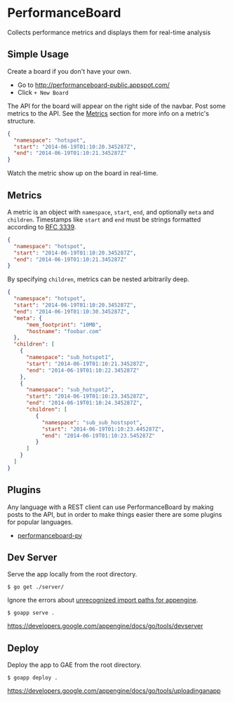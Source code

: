 PerformanceBoard
================

Collects performance metrics and displays them for real-time analysis

Simple Usage
------------

Create a board if you don't have your own.

* Go to http://performanceboard-public.appspot.com/
* Click `+ New Board`

The API for the board will appear on the right side of the navbar.  Post some metrics to the API.
See the [Metrics](#metrics) section for more info on a metric's structure.

```json
{
  "namespace": "hotspot",
  "start": "2014-06-19T01:10:20.345287Z",
  "end": "2014-06-19T01:10:21.345287Z"
}
```

Watch the metric show up on the board in real-time.

Metrics<a name="metrics"></a>
-------

A metric is an object with `namespace`, `start`, `end`, and optionally `meta` and `children`.
Timestamps like `start` and `end` must be strings formatted according to [RFC 3339](http://www.ietf.org/rfc/rfc3339.txt).

```json
{
  "namespace": "hotspot",
  "start": "2014-06-19T01:10:20.345287Z",
  "end": "2014-06-19T01:10:21.345287Z"
}
```

By specifying `children`, metrics can be nested arbitrarily deep.

```json
{
  "namespace": "hotspot",
  "start": "2014-06-19T01:10:20.345287Z",
  "end": "2014-06-19T01:10:30.345287Z",
  "meta": {
      "mem_footprint": "10MB",
      "hostname": "foobar.com"
  },
  "children": [
    {
      "namespace": "sub_hotspot1",
      "start": "2014-06-19T01:10:21.345287Z",
      "end": "2014-06-19T01:10:22.345287Z"
    },
    {
      "namespace": "sub_hotspot2",
      "start": "2014-06-19T01:10:23.345287Z",
      "end": "2014-06-19T01:10:24.345287Z",
      "children": [
         {
           "namespace": "sub_sub_hostspot",
           "start": "2014-06-19T01:10:23.445287Z",
           "end": "2014-06-19T01:10:23.545287Z"
         }
      ]
    }
  ]
}
```

Plugins
-------

Any language with a REST client can use PerformanceBoard by making posts to the API, but in order
to make things easier there are some plugins for popular languages.

* [performanceboard-py](https://github.com/mgbelisle/performanceboard-py)

Dev Server
----------

Serve the app locally from the root directory.

```
$ go get ./server/
```

Ignore the errors about [unrecognized import paths for appengine](http://stackoverflow.com/questions/22674307/go-get-package-appengine-unrecognized-import-path-appengine).

```
$ goapp serve .
```

https://developers.google.com/appengine/docs/go/tools/devserver

Deploy
------

Deploy the app to GAE from the root directory.

```
$ goapp deploy .
```

https://developers.google.com/appengine/docs/go/tools/uploadinganapp
